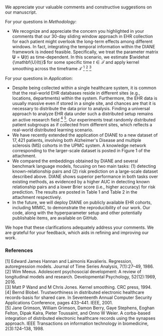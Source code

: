 We appreciate your valuable comments and constructive suggestions on our manuscript.

For your questions in *Methodology*:

- We recognize and appreciate the concern you highlighted in your comments that our 30-day sliding window approach in EHR collection for each patient might overlook the long-term effects among different windows. In fact, integrating the temporal information within the DIANE framework is indeed feasible. Specifically, we treat the parameter matrix $\mathbf{U} = \mathbf{U} (t)$ as time-dependent. In this scenario, we estimate $\widehat {\mathbf{U}(t)}$ for some specific time $t \in \mathcal{T}$ and apply kernel smoothing across the timeframe $\mathcal{T}$ [<sup>1</sup>](#refer-anchor-1) [<sup>2</sup>](#refer-anchor-2) [<sup>3</sup>](#refer-anchor-3)

For your questions in *Application*:

- Despite being collected within a single healthcare system, it is common that the real-world EHR databases reside in different sites (e.g., locations, departments) within the system. Furthermore, the EHR data is usually massive even if stored in a single site, and chances are that it is necessary to distribute the data prior to analysis. Finding a universal approach to analyze EHR data under such a distributed setup remains an active research field [<sup>4</sup>](#refer-anchor-4) [<sup>5</sup>](#refer-anchor-5). Our experiments treat randomly distributed patient subgroups as if collected from different sites, which reflects a real-world distributed learning scenario.
- We have recently extended the application of DIANE to a new dataset of $17,421$ patients, involving both Alzheimer's Disease and multiple sclerosis (MS) cohorts in the UPMC system. A knowledge network corresponding to the larger-scale dataset is posted in Figure 1 of the attachment.
- We compared the embeddings obtained by DIANE and several benchmark language models, focusing on two main tasks: (1) detecting known-relationship pairs and (2) risk prediction on a large-scale dataset described above. DIANE shows superior performance in both tasks over existing methods, as evidenced by a higher AUC in detecting known relationship pairs and a lower Brier score (i.e., higher accuracy) for risk prediction. The results are posted in Table 1 and Table 2 in the attachment respectively.
- In the future, we will deploy DIANE on publicly available EHR cohorts, including MIMIC, to demonstrate the reproducibility of our work. Our code, along with the hyperparameter setup and other potentially publishable items, are available on GitHub.

We hope that these clarifications adequately address your comments. We are grateful for your feedback, 
which aids in refining and improving our work.

### References

<div id="refer-anchor-1"></div>
[1] Edward James Hannan and Laimonis Kavalieris. Regression, autoregression models. Journal of Time Series Analysis, 7(1):27–49, 1986.
<div id="refer-anchor-2"></div>
[2] Wim Meeus. Adolescent psychosocial development: A review of longitudinal models and research. Developmental Psychology, 52(12):1969, 2016.
<div id="refer-anchor-3"></div>
[3] Matt P Wand and M Chris Jones. Kernel smoothing. CRC press, 1994.
<div id="refer-anchor-4"></div>
[4] Bernd Blobel. Trustworthiness in distributed electronic healthcare records-basis for shared care. In
Seventeenth Annual Computer Security Applications Conference, pages 433–441. IEEE, 2001.
<div id="refer-anchor-5"></div>
[5] Jane Grimson, William Grimson, Damon Berry, Gaye Stephens, Eoghan Felton, Dipak Kalra, Pieter
Toussaint, and Onno W Weier. A corba-based integration of distributed electronic healthcare records
using the synapses approach. IEEE Transactions on information technology in biomedicine, 2(3):124–138,
1998.
